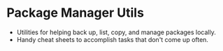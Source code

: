 # Package Manager Utils
- Utilities for helping back up, list, copy, and manage packages locally.
- Handy cheat sheets to accomplish tasks that don't come up often.
